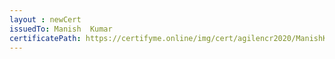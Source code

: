 ```yaml
--- 
layout : newCert 
issuedTo: Manish  Kumar 
certificatePath: https://certifyme.online/img/cert/agilencr2020/ManishKumar_f4dcd.png
--- 
```

